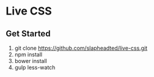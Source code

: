 # Live CSS

## Get Started

1. git clone https://github.com/slapheadted/live-css.git
2. npm install
3. bower install
4. gulp less-watch
